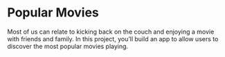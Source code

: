 # Popular Movies
Most of us can relate to kicking back on the couch and enjoying a movie with friends and family. In this project, you’ll build an app to allow users to discover the most popular movies playing.
